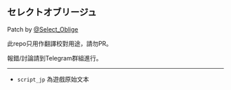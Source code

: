 ## セレクトオブリージュ 

Patch by [@Select_Oblige](https://t.me/Select_Oblige)

此repo只用作翻譯校對用途，請勿PR。

報錯/討論請到Telegram群組進行。

----------------------------------------

- `script_jp` 為遊戲原始文本

